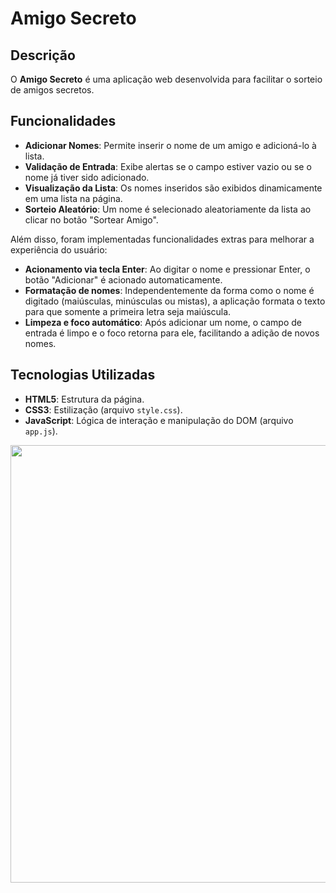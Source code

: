 # Amigo Secreto

## Descrição
O **Amigo Secreto** é uma aplicação web desenvolvida para facilitar o sorteio de amigos secretos.

## Funcionalidades
- **Adicionar Nomes**: Permite inserir o nome de um amigo e adicioná-lo à lista.
- **Validação de Entrada**: Exibe alertas se o campo estiver vazio ou se o nome já tiver sido adicionado.
- **Visualização da Lista**: Os nomes inseridos são exibidos dinamicamente em uma lista na página.
- **Sorteio Aleatório**: Um nome é selecionado aleatoriamente da lista ao clicar no botão "Sortear Amigo".

Além disso, foram implementadas funcionalidades extras para melhorar a experiência do usuário:
- **Acionamento via tecla Enter**: Ao digitar o nome e pressionar Enter, o botão "Adicionar" é acionado automaticamente.
- **Formatação de nomes**: Independentemente da forma como o nome é digitado (maiúsculas, minúsculas ou mistas), a aplicação formata o texto para que somente a primeira letra seja maiúscula.
- **Limpeza e foco automático**: Após adicionar um nome, o campo de entrada é limpo e o foco retorna para ele, facilitando a adição de novos nomes.

## Tecnologias Utilizadas
- **HTML5**: Estrutura da página.
- **CSS3**: Estilização (arquivo `style.css`).
- **JavaScript**: Lógica de interação e manipulação do DOM (arquivo `app.js`).

<div align="center">
  <img src="https://github.com/user-attachments/assets/0f86c18b-632c-4e50-8a74-d122eb10c600" width="700px" />
</div>
